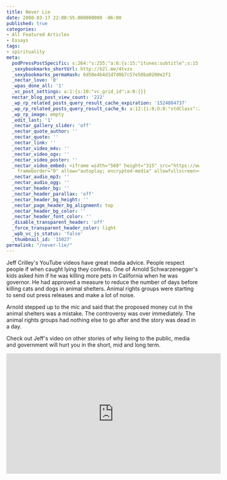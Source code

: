 ```yaml
---
title: Never Lie
date: 2008-03-17 22:00:55.000000000 -06:00
published: true
categories:
- All Featured Articles
- Essays
tags:
- spirituality
meta:
  podPressPostSpecific: s:264:"s:255:"a:6:{s:15:"itunes:subtitle";s:15:"##PostExcerpt##";s:14:"itunes:summary";s:15:"##PostExcerpt##";s:15:"itunes:keywords";s:17:"##WordPressCats##";s:13:"itunes:author";s:10:"##Global##";s:15:"itunes:explicit";s:7:"Default";s:12:"itunes:block";s:7:"Default";}";";
  _sexybookmarks_shortUrl: http://b2l.me/4tvzx
  _sexybookmarks_permaHash: 6d50e4b4d1d7d0b7c57e50ba0200e2f1
  _nectar_love: '0'
  _wpas_done_all: '1'
  _vc_post_settings: a:1:{s:10:"vc_grid_id";a:0:{}}
  nectar_blog_post_view_count: '222'
  _wp_rp_related_posts_query_result_cache_expiration: '1524884737'
  _wp_rp_related_posts_query_result_cache_6: a:12:{i:0;O:8:"stdClass":2:{s:7:"post_id";s:4:"1030";s:5:"score";s:17:"58.80535923229862";}i:1;O:8:"stdClass":2:{s:7:"post_id";s:4:"1233";s:5:"score";s:17:"43.59264661184394";}i:2;O:8:"stdClass":2:{s:7:"post_id";s:4:"8192";s:5:"score";s:17:"29.39993982540991";}i:3;O:8:"stdClass":2:{s:7:"post_id";s:3:"352";s:5:"score";s:18:"26.842462915612654";}i:4;O:8:"stdClass":2:{s:7:"post_id";s:3:"268";s:5:"score";s:18:"21.908686627055996";}i:5;O:8:"stdClass":2:{s:7:"post_id";s:4:"1255";s:5:"score";s:18:"21.086083728152385";}i:6;O:8:"stdClass":2:{s:7:"post_id";s:4:"2132";s:5:"score";s:18:"15.895122407563656";}i:7;O:8:"stdClass":2:{s:7:"post_id";s:4:"1209";s:5:"score";s:18:"15.895122407563656";}i:8;O:8:"stdClass":2:{s:7:"post_id";s:3:"240";s:5:"score";s:18:"15.895122407563656";}i:9;O:8:"stdClass":2:{s:7:"post_id";s:3:"154";s:5:"score";s:18:"15.524992321905225";}i:10;O:8:"stdClass":2:{s:7:"post_id";s:3:"699";s:5:"score";s:17:"13.83039660111683";}i:11;O:8:"stdClass":2:{s:7:"post_id";s:4:"4206";s:5:"score";s:17:"11.83333894089178";}}
  _wp_rp_image: empty
  _edit_last: '1'
  _nectar_gallery_slider: 'off'
  _nectar_quote_author: ''
  _nectar_quote: ''
  _nectar_link: ''
  _nectar_video_m4v: ''
  _nectar_video_ogv: ''
  _nectar_video_poster: ''
  _nectar_video_embed: <iframe width="560" height="315" src="https://www.youtube.com/embed/xwSwzb47mlU"
    frameborder="0" allow="autoplay; encrypted-media" allowfullscreen></iframe>
  _nectar_audio_mp3: ''
  _nectar_audio_ogg: ''
  _nectar_header_bg: ''
  _nectar_header_parallax: 'off'
  _nectar_header_bg_height: ''
  _nectar_page_header_bg_alignment: top
  _nectar_header_bg_color: ''
  _nectar_header_font_color: ''
  _disable_transparent_header: 'off'
  _force_transparent_header_color: light
  _wpb_vc_js_status: 'false'
  _thumbnail_id: '15027'
permalink: "/never-lie/"
---
```

Jeff Crilley's YouTube videos have great media advice. People respect people if when caught lying they confess. One of Arnold Schwarzenegger's kids asked him if he was killing more pets in California when he was governor. He had approved a measure to reduce the number of days before killing cats and dogs in animal shelters. Animal rights groups were starting to send out press releases and make a lot of noise.

Arnold stepped up to the mic and said that the proposed money cut in the animal shelters was a mistake. The controversy was over immediately. The animal rights groups had nothing else to go after and the story was dead in a day.

Check out Jeff's video on other stories of why lieing to the public, media and government will hurt you in the short, mid and long term.

<iframe width="560" height="315" src="https://www.youtube.com/embed/xwSwzb47mlU" frameborder="0" allow="autoplay; encrypted-media" allowfullscreen></iframe></p>
